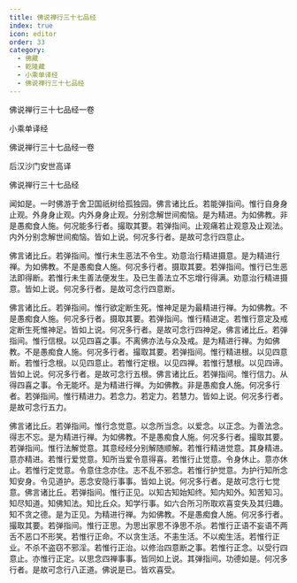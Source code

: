 ```yaml
---
title: 佛说禅行三十七品经
index: true
icon: editor
order: 33
category:
  - 佛藏
  - 乾隆藏
  - 小乘单译经
  - 佛说禅行三十七品经
---
```


佛说禅行三十七品经一卷  

小乘单译经  

佛说禅行三十七品经一卷  

后汉沙门安世高译  

佛说禅行三十七品经  

闻如是。一时佛游于舍卫国祇树给孤独园。佛言诸比丘。若能弹指间。惟行自身身止观。外身身止观。内外身身止观。分别念解世间痴恼。是为精进。为如佛教。非是愚痴食人施。何况能多行者。撮取其要。若弹指间。止观痛若止观意及止观法。内外分别念解世间痴恼。皆如上说。何况多行者。是故可念行四意止。  

佛言诸比丘。若弹指间。惟行未生恶法不令生。劝意治行精进摄意。是为精进行禅。为如佛教。不是愚痴食人施。何况多行者。摄取其要。若弹指间。惟行已生恶法即得断。若惟行未生善法便发生。及已生善法立不忘增行得满。劝意治行精进摄意。皆如上说。何况多行者。是故可念行四意断。  

佛言诸比丘。若弹指间。惟行欲定断生死。惟神足是为最精进行禅。为如佛教。不是愚痴食人施。何况多行者。摄取其要。若弹指间。惟行精进定。若惟行意定及戒定断生死惟神足。皆如上说。何况多行者。是故可念行四神足。佛言诸比丘。若弹指间。惟行信根。以见四喜之事。不离佛亦法与众及戒。是为精进行禅。为如佛教。不是愚痴食人施。何况多行者。撮取其要。若弹指间。惟行精进根。以见四意断。若惟行念根。以见四意止。若惟行定根。以见四禅。若惟行慧根。以见四谛。皆如上说。何况多行者。是故可念行五根。佛言诸比丘。若弹指间。惟行信力。从得四喜之事。令无能坏。是为精进行禅。为如佛教。非是愚痴食人施。何况多行者。若弹指间。惟行精进力。若念力。若定力。若慧力。皆如上说。何况多行者。是故可念行五力。  

佛言诸比丘。若弹指间。惟行念觉意。以念所当念。以爱念。以正念。为善法念。得志不忘。是为精进行禅。为如佛教。不是愚痴食人施。何况多行者。撮取其要。若弹指间。惟行法解觉意。其意经经分别解随顺解。若惟行精进觉意。其身精进。意亦精进。若惟行爱觉意。知所当爱令意得喜。若惟行止觉意。令身休止。意亦休止。若惟行定觉意。令意住念亦住。志不乱不邪念。若惟行护觉意。为护行知所念知安身。令见道护。恶念安隐行事事。皆如上说。何况多行者。是故可念行七觉意。佛言诸比丘。若弹指间。惟行正见。以知古知始知终。知内知外。知苦知习。知尽知道。知佛知法。知比丘众。知学行事。如六合所习所取欢喜变失及其归趣。知不贪之德。是为正见。为精进行禅。为如佛教。不是愚痴食人施。何况多行者。撮取其要。若弹指间。惟行正思。为思出家思不诤思不杀。若惟行正语不妄语不两舌不恶口不形笑。若惟行正命。不以贪生活。不恚生活。不以痴生活。若惟行正业。不杀不盗窃不邪淫。若惟行正治。以修治四意断之事。若惟行正念。以受行四意止。亦惟行正定。以思念四禅事事。皆同如上说。其弹指间。功德如是。何况多行者。是故可念行八正道。佛说是已。皆欢喜受。  
